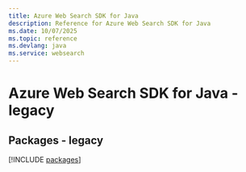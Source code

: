 ```yaml
---
title: Azure Web Search SDK for Java
description: Reference for Azure Web Search SDK for Java
ms.date: 10/07/2025
ms.topic: reference
ms.devlang: java
ms.service: websearch
---
```

# Azure Web Search SDK for Java - legacy
## Packages - legacy
[!INCLUDE [packages](web-search-index.md)]